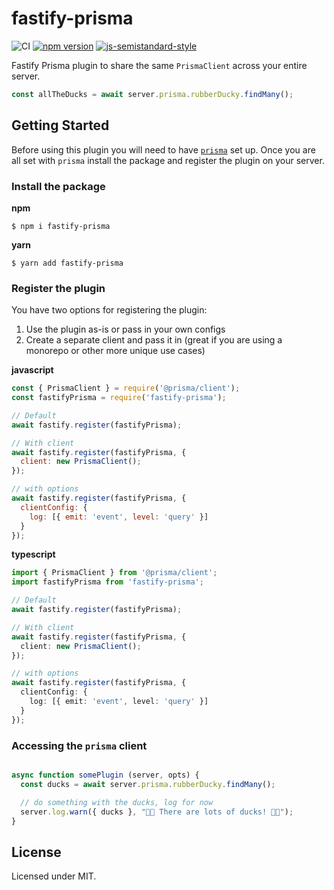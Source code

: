 # fastify-prisma

![CI](https://github.com/joggrdocs/fastify-prisma/workflows/CI/badge.svg)
[![npm version](https://img.shields.io/npm/v/%40joggr/fastify-prisma)](https://www.npmjs.com/package/@joggr/fastify-prisma)
[![js-semistandard-style](https://img.shields.io/badge/code%20style-semistandard-brightgreen.svg)](https://github.com/standard/semistandard)

Fastify Prisma plugin to share the same `PrismaClient` across your entire server.

```typescript
const allTheDucks = await server.prisma.rubberDucky.findMany();
```

## Getting Started

Before using this plugin you will need to have [`prisma`](https://www.prisma.io/docs/getting-started) set up. Once you are all set with `prisma` install the package and register the plugin on your server.

### Install the package

**npm**

```shell
$ npm i fastify-prisma
```

**yarn**

```shell
$ yarn add fastify-prisma
```

### Register the plugin

You have two options for registering the plugin:

1. Use the plugin as-is or pass in your own configs
2. Create a separate client and pass it in (great if you are using a monorepo or other more unique use cases)

**javascript**

```javascript
const { PrismaClient } = require('@prisma/client');
const fastifyPrisma = require('fastify-prisma');

// Default
await fastify.register(fastifyPrisma);

// With client
await fastify.register(fastifyPrisma, {
  client: new PrismaClient();
});

// with options
await fastify.register(fastifyPrisma, {
  clientConfig: {
    log: [{ emit: 'event', level: 'query' }]
  }
});
```

**typescript**

```typescript
import { PrismaClient } from '@prisma/client';
import fastifyPrisma from 'fastify-prisma';

// Default
await fastify.register(fastifyPrisma);

// With client
await fastify.register(fastifyPrisma, {
  client: new PrismaClient();
});

// with options
await fastify.register(fastifyPrisma, {
  clientConfig: {
    log: [{ emit: 'event', level: 'query' }]
  }
});
```
### Accessing the `prisma` client

```typescript

async function somePlugin (server, opts) {
  const ducks = await server.prisma.rubberDucky.findMany();

  // do something with the ducks, log for now
  server.log.warn({ ducks }, "🐥🐥 There are lots of ducks! 🐥🐥");
}

```

## License

Licensed under MIT.
